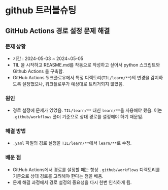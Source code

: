 # github 트러블슈팅

## GitHub Actions 경로 설정 문제 해결

### 문제 상황
- 기간 : 2024-05-03 ~ 2024~05-05
- TIL 을 시작하고 REASME.md를 작동으로 작성하고 싶어서 python 스크립트와 Github Actions 을 구축함.
- GitHub Actions 워크플로우에서 특정 디렉토리(`TIL/learn/**`)의 변경을 감지하도록 설정했으나, 워크플로우가 예상대로 트리거되지 않았음.

### 원인
- 경로 설정에 문제가 있었음. `TIL/learn/**` 대신 `learn/**`을 사용해야 했음. 이는 `.github/workflows` 폴더 기준으로 상대 경로를 설정해야 하기 때문임.

### 해결 방법
- `.yaml` 파일의 경로 설정을 `TIL/learn/**`에서 `learn/**`로 수정.

### 배운 점
- GitHub Actions에서 경로를 설정할 때는 항상 `.github/workflows` 디렉토리를 기준으로 상대 경로를 고려해야 한다는 점을 배움.
- 문제 해결 과정에서 경로 설정의 중요성을 다시 한번 인식하게 됨.
